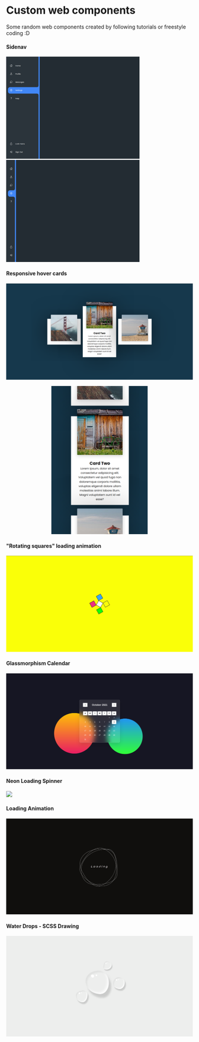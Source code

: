 # Custom web components
Some random web components created by following tutorials or freestyle coding :D

#### Sidenav
<div center>
    <img src="./md-assets/nav-menu-1.png" alt="Nav Menu 1" width="360px">
    <img src="./md-assets/nav-menu-2.png" alt="Nav Menu 2" width="360px">
</div>


#### Responsive hover cards
<div center>
    <img src="./md-assets/responsive-cards-d.png" alt="Nav Menu 1">

<p align="center">
<img centered src="./md-assets/responsive-cards-m.png" alt="Nav Menu 2" width="260px">
</p>
</div>


#### "Rotating squares" loading animation
![](./md-assets/rotating-squares-loading-animation.gif)


#### Glassmorphism Calendar
![](./md-assets/glassmorphism-calendar.png)


#### Neon Loading Spinner
![](./md-assets/neon-loading-spinner.gif)


#### Loading Animation
![](./md-assets/loading-animation.gif)


#### Water Drops - SCSS Drawing
![](./md-assets/water-drops-scss.png)